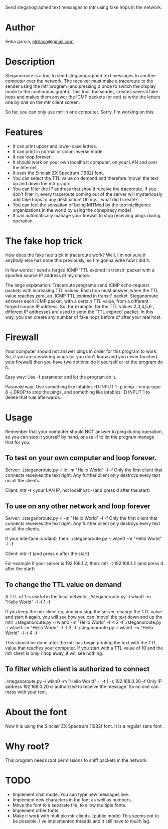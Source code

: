 Send steganographed text messages to mtr using fake hops in the network.


Author
======
Seba garcia, eldraco@gmail.com

Description
===========
Steganoroute is a tool to send steganographed text messages to another computer over the network. The receiver must make a traceroute to the sender using the mtr program (and pressing d once to switch the display mode to the continuous graph). This tool, the sender, creates several fake hops and makes them answer the ICMP packets (or not) to write the letters one by one on the mtr client screen.

So far, you can only use mtr in one computer. Sorry, I'm working on this.

Features
========
- It can print upper and lower-case letters.
- It can print in normal or color-inverse mode.
- It can loop forever.
- It should work on your own localhost computer, on your LAN and over the Internet.
- It uses the Sinclair ZX Spectrum (1982) font.
- You can select the TTL value on demand and therefore 'move' the text up and down the mtr graph.
- You can filter the IP address that should receive the traceroute. If you don't filter it, every traceroute coming out of the server will mysteriously add fake hops to any destination! Oh my... what did I create?
- You can feel the sensation of being MITMed by the top intelligence organizations in the world by using the conspiracy mode!
- It can automatically manage your firewall to stop receiving pings during operation.




The fake hop trick
==================
How does the fake hop trick in traceroute work?
Well, I'm not sure if anybody else has done this previously, so I'm gonna write how I did it.

In few words: I send a forged ICMP 'TTL expired in transit' packet with a spoofed source IP address of my choice. 

The large explanation:
Traceroute programs send ICMP echo-request packets with increasing TTL values. Each hop must answer, when the TTL value reaches zero, an 'ICMP TTL expired in transit' packet.
Steganoroute answers each ICMP packet, with a certain TTL value, from a different forged source IP address. So, for example, for the TTL values 2,3,4,5,6 , different IP addresses are used to send the 'TTL expired' packet.
In this way, you can create any number of fake hops before of after your real host.



Firewall
========
Your computer should not answer pings in order for this program to work. So, if you are answering pings (or you don't know and you never touched your firewall)  then you have two options: do it yourself or let the program do it.

Easy way: Use -f parameter and let the program do it.

Paranoid way: Use something like
    iptables -D INPUT 1 -p icmp --icmp-type 8 -j DROP
to stop the pings, and something like
    iptables -D INPUT 1
to delete that rule afterwards.



Usage
=====
Remember that your computer should NOT answer to ping during operation, so you can stop it yourself by hand, or use -f to let the program manage that for you.

To test on your own computer and loop forever.
---------------------------------------------
Server:
./steganoroute.py -i lo -m "Hello World" -l -f
Only the first client that connects receives the text right. Any further client only destroys every text on all the clients.

Client:
mtr -t <your LAN IP, not localhost> (and press d after the start)


To use on any other network and loop forever
--------------------------------------------
Server:
./steganoroute.py -i <your-lan-interface> -m "Hello World" -l -f
Only the first client that connects receives the text right. Any further client only destroys every text on all the clients.

If your interface is wlan0, then:
./steganoroute.py -i wlan0 -m "Hello World" -l -f


Client:
mtr -t <server-ip> (and press d after the start)

For example if your server is 192.168.1.2, then:
mtr -t 192.168.1.2
(and press d after the start)


To change the TTL value on demand
---------------------------------
A TTL of 1 is useful in the local network.
./steganoroute.py -i wlan0 -m "Hello World" -l -t 1 -f

If you keep the mtr client up, and you stop the server, change the TTL value and start it again, you will see how you can 'move' the text down and up the mtr!
./steganoroute.py -i wlan0 -m "Hello World" -l -t 2 -f
./steganoroute.py -i wlan0 -m "Hello World" -l -t 3 -f
./steganoroute.py -i wlan0 -m "Hello World" -l -t 4 -f

This should be done after the mtr has begin printing the text with the TTL value that reaches your computer. If you start with a TTL value of 10 and the mtr client is only 1 hop away, it will see nothing.


To filter which client is authorized to connect
-----------------------------------------------
./steganoroute.py -i wlan0 -m "Hello World" -l -t 1 -s 192.168.0.20 -f
Only IP address 192.168.0.20 is authorized to receive the message. So no one can mess with your text.



About the font
==============
Now it is using the Sinclair ZX Spectrum (1982) font. It is a regular sans font.


Why root?
=========
This program needs root permissions to sniff packets in the network.


TODO
====
- Implement chat mode. You can type new messages live.
- Implement new characters in the font as well as numbers.
- Move the font to a separate file, to allow multiple fonts.
- Implement other fonts.
- Make it work with multiple mtr clients. (public mode) This seems not to be possible. I've implemented threads and it still have to much lag.
